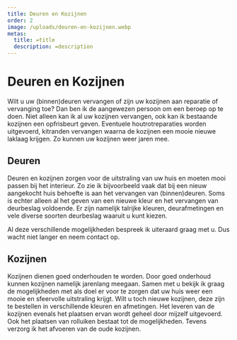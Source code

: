 ```yaml
---
title: Deuren en Kozijnen
order: 2
image: /uploads/deuren-en-kozijnen.webp
metas:
  title: =title
  description: =description
---
```


# Deuren en Kozijnen

Wilt u uw (binnen)deuren vervangen of zijn uw kozijnen aan reparatie of
vervanging toe? Dan ben ik de aangewezen persoon om een beroep op te doen. Niet
alleen kan ik al uw kozijnen vervangen, ook kan ik bestaande kozijnen een
opfrisbeurt geven. Eventuele houtrotreparaties worden uitgevoerd, kitranden
vervangen waarna de kozijnen een mooie nieuwe laklaag krijgen. Zo kunnen uw
kozijnen weer jaren mee.

## Deuren

Deuren en kozijnen zorgen voor de uitstraling van uw huis en moeten mooi passen
bij het interieur. Zo zie ik bijvoorbeeld vaak dat bij een nieuw aangekocht huis
behoefte is aan het vervangen van (binnen)deuren. Soms is echter alleen al het
geven van een nieuwe kleur en het vervangen van deurbeslag voldoende. Er zijn
namelijk talrijke kleuren, deurafmetingen en vele diverse soorten deurbeslag
waaruit u kunt kiezen.

Al deze verschillende mogelijkheden bespreek ik uiteraard graag met u. Dus wacht
niet langer en neem contact op.

## Kozijnen

Kozijnen dienen goed onderhouden te worden. Door goed onderhoud kunnen kozijnen
namelijk jarenlang meegaan. Samen met u bekijk ik graag de mogelijkheden met als
doel er voor te zorgen dat uw huis weer een mooie en sfeervolle uitstraling
krijgt. Wilt u toch nieuwe kozijnen, deze zijn te bestellen in verschillende
kleuren en afmetingen. Het leveren van de kozijnen evenals het plaatsen ervan
wordt geheel door mijzelf uitgevoerd. Ook het plaatsen van rolluiken bestaat tot
de mogelijkheden. Tevens verzorg ik het afvoeren van de oude kozijnen.
